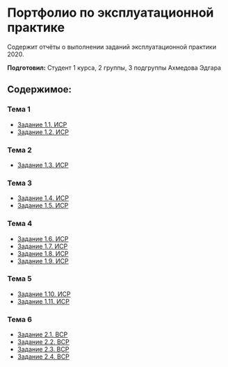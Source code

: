 # Портфолио по эксплуатационной практике
Содержит отчёты о выполнении заданий эксплуатационной практики 2020.

**Подготовил:** Студент 1 курса, 2 группы, 3 подгруппы Ахмедова Эдгара

## **Содержимое:**

### **Тема 1**
* [Задание 1.1. ИСР](https://github.com/SwagStar228/SwagStar228.AET_pratic.io/blob/main/%D0%98%D0%A1%D0%A0_1.1.pdf)
* [Задание 1.2. ИСР](https://github.com/SwagStar228/SwagStar228.AET_pratic.io/blob/main/%D0%98%D0%A1%D0%A0_1.2.png)

### **Тема 2**
* [Задание 1.3. ИСР](https://github.com/SwagStar228/SwagStar228.AET_pratic.io/blob/main/%D0%98%D0%A1%D0%A0_1.3.docx)

### **Тема 3**
* [Задание 1.4. ИСР](https://github.com/SwagStar228/SwagStar228.AET_pratic.io/blob/main/%D0%98%D0%A1%D0%A0_1.4.pdf)
* [Задание 1.5. ИСР](https://github.com/SwagStar228/SwagStar228.AET_pratic.io/blob/main/%D0%98%D0%A1%D0%A0_1.5.pdf)

### **Тема 4**
* [Задание 1.6. ИСР](https://sysot.ru/инструкция-по-охране-труда-для-програ/)
* [Задание 1.7. ИСР](http://docs.cntd.ru/document/58839553)
* [Задание 1.8. ИСР](https://github.com/SwagStar228/SwagStar228.AET_pratic.io/blob/main/%D0%98%D0%A1%D0%A0_1.8.pdf)
* [Задание 1.9. ИСР](https://github.com/SwagStar228/SwagStar228.AET_pratic.io/blob/main/%D0%98%D0%A1%D0%A0_1.9.pdf)

### **Тема 5**
* [Задание 1.10. ИСР](https://github.com/SwagStar228/SwagStar228.AET_pratic.io/blob/main/%D0%98%D0%A1%D0%A0_1.10.pdf)
* [Задание 1.11. ИСР](https://github.com/SwagStar228/SwagStar228.AET_pratic.io/blob/main/%D0%98%D0%A1%D0%A0_1.11.png)

### **Тема 6**
* [Задание 2.1. ВСР](https://github.com/SwagStar228/SwagStar228.AET_pratic.io/blob/main/%D0%92%D0%A1%D0%A0_2.1.pdf)
* [Задание 2.2. ВСР](https://github.com/SwagStar228/SwagStar228.AET_pratic.io/blob/main/%D0%92%D0%A1%D0%A0_2.2.pdf)
* [Задание 2.3. ВСР](https://github.com/SwagStar228/SwagStar228.AET_pratic.io/blob/main/%D0%92%D0%A1%D0%A0_2.3.docx)
* [Задание 2.4. ВСР](https://github.com/SwagStar228/SwagStar228.AET_pratic.io/blob/main/%D0%92%D0%A1%D0%A0_2.4.docx)
